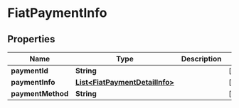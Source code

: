 

# FiatPaymentInfo


## Properties

| Name | Type | Description | Notes |
|------------ | ------------- | ------------- | -------------|
|**paymentId** | **String** |  |  [optional] |
|**paymentInfo** | [**List&lt;FiatPaymentDetailInfo&gt;**](FiatPaymentDetailInfo.md) |  |  [optional] |
|**paymentMethod** | **String** |  |  [optional] |



